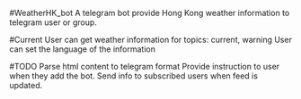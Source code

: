 #WeatherHK_bot
A telegram bot provide Hong Kong weather information to telegram user or group.

#Current
User can get weather information for topics: current, warning
User can set the language of the information

#TODO
Parse html content to telegram format
Provide instruction to user when they add the bot.
Send info to subscribed users when feed is updated.
